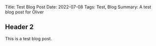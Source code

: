 Title: Test Blog Post
Date: 2022-07-08
Tags: Test, Blog
Summary: A test blog post for Oliver

## Header 2

This is a test blog post.
